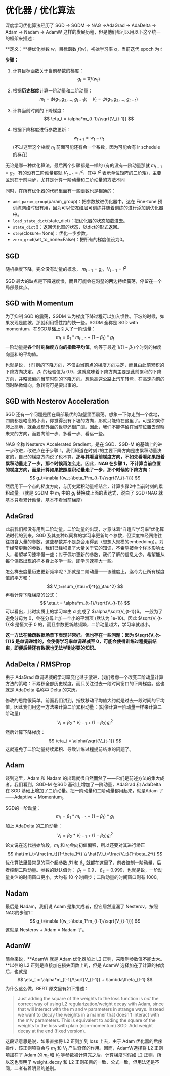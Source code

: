 # 优化器 / 优化算法

深度学习优化算法经历了 SGD -> SGDM -> NAG ->AdaGrad -> AdaDelta -> Adam -> Nadam -> AdamW 这样的发展历程，但是他们都可以用以下这个统一的框架来描述：

**定义：**待优化参数 $w$，目标函数 $f(w)$，初始学习率 $\alpha$，当前迭代 epoch 为 $t$

**步骤：**

1. 计算目标函数关于当前参数的梯度：
   $$
   g_t = \nabla f(w_t)
   $$

2. 根据**历史梯度**计算一阶动量和二阶动量：
   $$
   m_t = \phi(g_1,g_2,...,g_{t-1});\quad V_t=\psi(g_1,g_2,...,g_{t-1})
   $$

3. 计算当前时刻的下降梯度：
   $$
   \eta_t = \alpha*m_{t-1}/\sqrt{V_{t-1}}
   $$

4. 根据下降梯度进行参数更新：
   $$
   w_{t+1} = w_t - \eta_t
   $$
   (不过这里这个梯度 $\eta_t$ 前面可能还有会一个系数，因为可能会有 lr schedule 的存在)

无论是哪一种优化算法，最后两个步骤都是一样的 (有的没有一阶动量那就 $m_{t-1}=g_t$，有的没有二阶动量那就 $V_{t-1}=I^2$，其中 $I^2$ 表示单位矩阵的二阶矩)，主要区别在于前两步，尤其是计算一阶动量和二阶动量的方法不同

同时，在所有优化器的代码里面有一些函数也是相通的：

* `add_param_group`(param_group)：把参数放进优化器中，这在 Fine-tune 预训练网络时很有用，因为可以使冻结层可训练并随着训练的进行添加到优化器中。
* `load_state_dict`(state_dict)：把优化器的状态加载进去。
* `state_dict`()：返回优化器的状态，以dict的形式返回。
* `step`(closure=None)：优化一步参数。
* `zero_grad`(set_to_none=False)：把所有的梯度值设为0。

## SGD

随机梯度下降，完全没有动量的概念， $m_{t-1}=g_t$，$V_{t-1}=I^2$

SGD 最大的缺点是下降速度慢，而且可能会在沟壑的两边持续震荡，停留在一个局部最优点。

## SGD with Momentum

为了抑制 SGD 的震荡，SGDM 认为梯度下降过程可以加入惯性。下坡的时候，如果发现是陡坡，那就利用惯性跑的快一些。SGDM 全称是 SGD with momentum，在SGD基础上引入了一阶动量：
$$
m_t = \beta_1*m_{t-1} + (1 - \beta_1)*g_t
$$
一阶动量是**各个时刻梯度方向的指数平均值**，约等于最近 $1/(1−\beta_1)$​ 个时刻的梯度向量和的平均值。

也就是说， $t$ 时刻的下降方向，不仅由当前点的梯度方向决定，而且由此前累积的下降方向决定。 $\beta_1$​ 的经验值为 0.9，这就意味着下降方向主要是此前累积的下降方向，并略微偏向当前时刻的下降方向。想象高速公路上汽车转弯，在高速向前的同时略微偏向，急转弯可是要出事的。

## SGD with Nesterov Acceleration

SGD 还有一个问题是困在局部最优的沟壑里面震荡。想象一下你走到一个盆地，四周都是略高的小山，你觉得没有下坡的方向，那就只能待在这里了。可是如果你爬上高地，就会发现外面的世界还很广阔。因此，我们不能停留在当前位置去观察未来的方向，而要向前一步、多看一步、看远一些。

NAG 全称 Nesterov Accelerated Gradient，是在 SGD、SGD-M 的基础上的进一步改进，改进点在于步骤 1。我们知道在时刻 $t$​ 的主要下降方向是由累积动量决定的，自己的梯度方向说了也不算，**那与其看当前梯度方向，不如先看看如果跟着累积动量走了一步，那个时候再怎么走**。因此，**NAG 在步骤 1，不计算当前位置的梯度方向，而是计算如果按照累积动量走了一步，那个时候的下降方向：**
$$
g_t=\nabla f(w_t-\beta_1*m_{t-1}/\sqrt{V_{t-1}})
$$
然后用下一个点的梯度方向，与历史累积动量相结合，计算步骤2中当前时刻的累积动量。(就是 SGDM 中 $m_t$ 中的  $g_t$ 替换成上面的表达式，说白了 SGD+NAG 就基本只看累计动量，基本不看当前梯度)

## AdaGrad

此前我们都没有用到二阶动量。二阶动量的出现，才意味着“自适应学习率”优化算法时代的到来。SGD 及其变种以同样的学习率更新每个参数，但深度神经网络往往包含大量的参数，这些参数并不是总会用得到（想想大规模的embedding）。对于经常更新的参数，我们已经积累了大量关于它的知识，不希望被单个样本影响太大，希望学习速率慢一些；对于偶尔更新的参数，我们了解的信息太少，希望能从每个偶然出现的样本身上多学一些，即学习速率大一些。

怎么样去度量历史更新频率呢？那就是二阶动量——该维度上，迄今为止所有梯度值的平方和：
$$
V_t=\sum_{\tau=1}^t{g_\tau^2}
$$
再看计算下降梯度的公式：
$$
\eta_t = \alpha*m_{t-1}/\sqrt{V_{t-1}}
$$
可以看出，此时实质上的学习率由 $\alpha$ 变成了 $\alpha/\sqrt{V_{t-1}}$。 一般为了避免分母为 0，会在分母上加一个小的平滑项 (默认为 1e-10)。因此 $\sqrt{V_{t-1}}$​ 是恒大于 0 的，而且参数更新越频繁，二阶动量越大，学习率就越小。

**这一方法在稀疏数据场景下表现非常好。但也存在一些问题：因为 $\sqrt{V_{t-1}}$ 是单调递增的，会使得学习率单调递减至 0，可能会使得训练过程提前结束，即便后续还有数据也无法学到必要的知识。**

## AdaDelta / RMSProp

由于 AdaGrad 单调递减的学习率变化过于激进，我们考虑一个改变二阶动量计算方法的策略：不累积全部历史梯度，而只关注过去一段时间窗口的下降梯度。这也就是 AdaDelta 名称中 Delta 的来历。

修改的思路很简单。前面我们讲到，指数移动平均值大约就是过去一段时间的平均值，因此我们用这一方法来计算二阶累积动量：(就像计算一阶动量一样来计算二阶动量)
$$
V_t=\beta_2*V_{t-1}+(1-\beta_2)g_t^2
$$
然后计算下降梯度：
$$
\eta_t = \alpha/\sqrt{V_{t-1}}
$$
这就避免了二阶动量持续累积、导致训练过程提前结束的问题了。

## Adam

谈到这里，Adam 和 Nadam 的出现就很自然而然了——它们是前述方法的集大成者。我们看到，SGD-M 在SGD 基础上增加了一阶动量，AdaGrad 和 AdaDelta 在 SGD 基础上增加了二阶动量。把一阶动量和二阶动量都用起来，就是Adam 了——Adaptive + Momentum。

SGD的一阶动量：
$$
m_t = \beta_1*m_{t-1} + (1 - \beta_1)*g_t
$$
加上 AdaDelta 的二阶动量：
$$
V_t=\beta_2*V_{t-1}+(1-\beta_2)g_t^2
$$
论文说在迭代初始阶段，$m_t$ 和 $v_t$​ 会向初值偏移，所以还要对其进行矫正
$$
\hat{m}_t=\frac{m_t}{1-\beta_1^t}	\\
\hat{V}_t=\frac{V_t}{1-\beta_2^t}
$$
优化算法里最常见的两个超参数 $\beta1$ 和 $\beta_2$ 就都在这里了，前者控制一阶动量，后者控制二阶动量。参数的默认值为： $\beta_1=0.9$， $\beta_2=0.999$，也就是说，一阶动量关注的时间窗口更小，大约有 10 个时间步；二阶动量的时间窗口则有 1000。

## Nadam

最后是 Nadam，我们说 Adam 是集大成者，但它居然遗漏了 Nesterov，按照NAG的步骤1：
$$
g_t=\nabla f(w_t-\beta_1*m_{t-1}/\sqrt{V_{t-1}})
$$
这就是 Nesterov + Adam = Nadam 了。

## AdamW

简单来说，**AdamW 就是 Adam 优化器加上 L2 正则，来限制参数值不能太大。**以往的 L2 正则是直接加在损失函数上的，但是 AdamW 选择加在了计算的梯度后，也就是
$$
\eta_t = \alpha*m_{t-1}/\sqrt{V_{t-1}} + \lambda\theta_{t-1}
$$
为什么这么做，BERT 原文里有如下描述：

> Just adding the square of the weights to the loss function is *not* the correct way of using L2 regularization/weight decay with Adam, since that will interact with the m and v parameters in strange ways. Instead we want to decay the weights in a manner that doesn't interact with the m/v parameters. This is equivalent to adding the square of the weights to the loss with plain (non-momentum) SGD. Add weight decay at the end (fixed version).

这段话意思是说，如果直接将 L2 正则加到 loss 上去，由于 Adam 优化器的后序操作，该正则项将会与 $m_t$ 和 $V_t$ 产生奇怪的作用。因而，AdamW选择将 L2 正则项加在了 Adam 的 $m_t$ 和 $V_t$ 等参数被计算完之后，计算梯度时假如 L2 正则，所以这也表明了 weight_decay 和 L2 正则虽目的一致、公式一致，但用法还是不同，二者有着明显的差别。